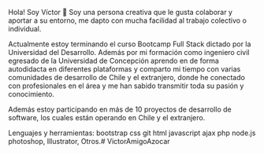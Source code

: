 Hola! Soy Víctor 👋
Soy una persona creativa que le gusta colaborar y aportar a su entorno, me dapto con mucha facilidad al trabajo colectivo o individual.

Actualmente estoy terminando el curso Bootcamp Full Stack dictado por la Universidad del Desarrollo. Además por mi formación como ingeniero civil egresado de la Universidad de Concepción aprendo en de forma autodidacta en diferentes plataformas y comparto mi tiempo con varias comunidades de desarrollo de Chile y el extranjero, donde he conectado con profesionales en el área y me han sabido transmitir toda su pasión y conocimiento.

Además estoy participando en más de 10 proyectos de desarrollo de software, los cuales están operando en Chile y el extranjero.

Lenguajes y herramientas:
bootstrap css git html javascript ajax php node.js photoshop, Illustrator, Otros.#   V i c t o r A m i g o A z o c a r  
 